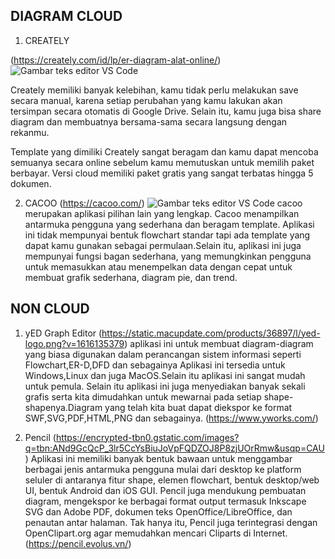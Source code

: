 ## DIAGRAM CLOUD
1. CREATELY

(https://creately.com/id/lp/er-diagram-alat-online/)
![Gambar teks editor VS Code](https://creately.com/images/press-resources/creately-logo-dark-background.png)

Creately memiliki banyak kelebihan, kamu tidak perlu melakukan save secara manual, karena setiap perubahan yang kamu lakukan akan tersimpan secara otomatis di Google Drive. Selain itu, kamu juga bisa share diagram dan membuatnya bersama-sama secara langsung dengan rekanmu.

Template yang dimiliki Creately sangat beragam dan kamu dapat mencoba semuanya secara online sebelum kamu memutuskan untuk memilih paket berbayar. Versi cloud memiliki paket gratis yang sangat terbatas hingga 5 dokumen.

2. CACOO 
(https://cacoo.com/)
![Gambar teks editor VS Code](https://cacoo.com/assets/site/img/cacoo_ogp_en.png) cacoo merupakan aplikasi pilihan lain yang lengkap. Cacoo menampilkan antarmuka pengguna yang sederhana dan beragam template. Aplikasi ini tidak mempunyai bentuk flowchart standar tapi ada template yang dapat kamu gunakan sebagai permulaan.Selain itu, aplikasi ini juga mempunyai fungsi bagan sederhana, yang memungkinkan pengguna untuk memasukkan atau menempelkan data dengan cepat untuk membuat grafik sederhana, diagram pie, dan trend.

## NON CLOUD
1. yED Graph Editor
(https://static.macupdate.com/products/36897/l/yed-logo.png?v=1616135379)
aplikasi ini untuk membuat diagram-diagram yang biasa digunakan dalam perancangan sistem informasi seperti Flowchart,ER-D,DFD dan sebagainya Aplikasi ini tersedia untuk Windows,Linux dan juga MacOS.Selain itu aplikasi ini sangat mudah untuk pemula. Selain itu aplikasi ini juga menyediakan banyak sekali grafis serta kita dimudahkan untuk mewarnai pada setiap shape-shapenya.Diagram yang telah kita buat dapat diekspor ke format SWF,SVG,PDF,HTML,PNG dan sebagainya. (https://www.yworks.com/)

2. Pencil
(https://encrypted-tbn0.gstatic.com/images?q=tbn:ANd9GcQcP_3lr5CcYsBiuJoVpFQDZOJ8P8zjUOrRmw&usqp=CAU)
Aplikasi ini memiliki banyak bentuk bawaan untuk menggambar berbagai jenis antarmuka pengguna mulai dari desktop ke platform seluler di antaranya fitur shape, elemen flowchart, bentuk desktop/web UI, bentuk Android dan iOS GUI. Pencil juga mendukung pembuatan diagram, mengekspor ke berbagai format output termasuk Inkscape SVG dan Adobe PDF, dokumen teks OpenOffice/LibreOffice, dan penautan antar halaman. Tak hanya itu, Pencil juga terintegrasi dengan OpenClipart.org agar memudahkan mencari Cliparts di Internet. (https://pencil.evolus.vn/)